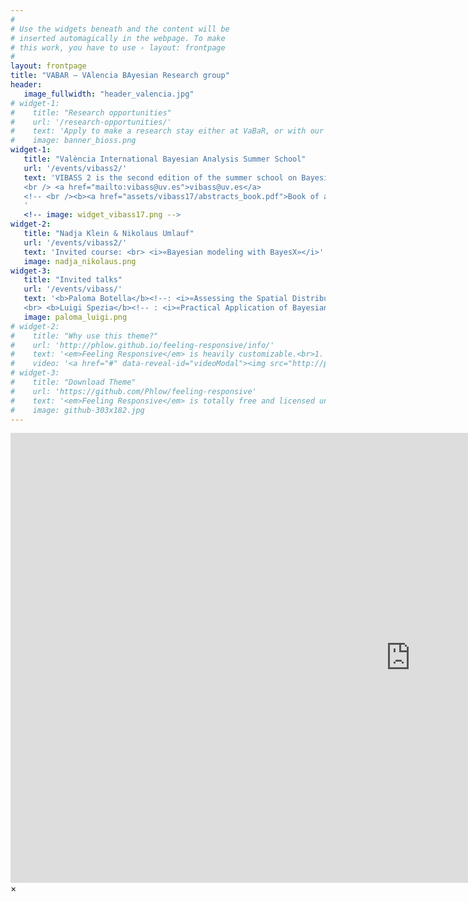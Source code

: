 ```yaml
---
#
# Use the widgets beneath and the content will be
# inserted automagically in the webpage. To make
# this work, you have to use › layout: frontpage
#
layout: frontpage
title: "VABAR – VAlencia BAyesian Research group"
header:
   image_fullwidth: "header_valencia.jpg"
# widget-1:
#    title: "Research opportunities"
#    url: '/research-opportunities/'
#    text: 'Apply to make a research stay either at VaBaR, or with our partners BioSS in Scotland.'
#    image: banner_bioss.png
widget-1:
   title: "València International Bayesian Analysis Summer School"
   url: '/events/vibass2/'
   text: 'VIBASS 2 is the second edition of the summer school on Bayesian Statistics to be held from 16th until 20th July 2018 in València (Spain). VIBASS offers an opportunity to be introduced into the Bayesian reasoning without previous knowledge in the subject.
   <br /> <a href="mailto:vibass@uv.es">vibass@uv.es</a>
   <!-- <br /><b><a href="assets/vibass17/abstracts_book.pdf">Book of abstracts</a></b> -->
   '
   <!-- image: widget_vibass17.png -->
widget-2:
   title: "Nadja Klein & Nikolaus Umlauf"
   url: '/events/vibass2/'
   text: 'Invited course: <br> <i>«Bayesian modeling with BayesX»</i>'
   image: nadja_nikolaus.png
widget-3:
   title: "Invited talks"
   url: '/events/vibass/'
   text: '<b>Paloma Botella</b><!--: <i>«Assessing the Spatial Distribution of Species using Bayesian Hierarchical Models»</i> --> Conselleria de Sanitat Universal i Salut Pública
   <br> <b>Luigi Spezia</b><!-- : <i>«Practical Application of Bayesian Methods in Ecology and Environmental Science»</i> --> Biomathematics and Statistics Scotland, BioSS'
   image: paloma_luigi.png
# widget-2:
#    title: "Why use this theme?"
#    url: 'http://phlow.github.io/feeling-responsive/info/'
#    text: '<em>Feeling Responsive</em> is heavily customizable.<br>1. Language-Support :)<br>2. Optimized for speed and it&#39;s responsive.<br>3. Built on <a href="http://foundation.zurb.com/">Foundation Framework</a>.<br>4. Seven different Headers.<br>5. Customizable navigation, footer,...'
#    video: '<a href="#" data-reveal-id="videoModal"><img src="http://phlow.github.io/feeling-responsive/images/start-video-feeling-responsive-302x182.jpg" width="302" height="182" alt=""></a>'
# widget-3:
#    title: "Download Theme"
#    url: 'https://github.com/Phlow/feeling-responsive'
#    text: '<em>Feeling Responsive</em> is totally free and licensed under the MIT License. Make it your own and do with it what you want. Grab your copy or clone it at GitHub and start your website with it. Then tell me via Twitter <a href="http://twitter.com/phlow">@phlow</a>.'
#    image: github-303x182.jpg
---
```



<div id="videoModal" class="reveal-modal large" data-reveal="">
  <div class="flex-video widescreen vimeo" style="display: block;">
    <iframe width="1280" height="720" src="https://www.youtube.com/embed/3b5zCFSmVvU" frameborder="0" allowfullscreen></iframe>
  </div>
  <a class="close-reveal-modal">&#215;</a>
</div>

